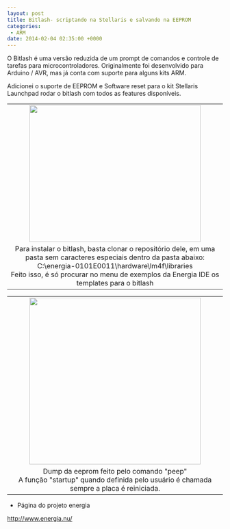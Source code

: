 ```yaml
---
layout: post
title: Bitlash- scriptando na Stellaris e salvando na EEPROM
categories:
 - ARM
date: 2014-02-04 02:35:00 +0000
---
```


O Bitlash é uma versão reduzida de um prompt de comandos e controle de tarefas para microcontroladores. Originalmente foi desenvolvido para Arduino / AVR, mas já conta com suporte para alguns kits ARM.   

<a name="more"></a>Adicionei o suporte de EEPROM e Software reset para o kit Stellaris Launchpad rodar o bitlash com todos as features disponíveis.  

  

<table align="center" cellpadding="0" cellspacing="0" class="tr-caption-container" style="margin-left: auto; margin-right: auto; text-align: center;"><tbody>
<tr><td style="text-align: center;"><a href="http://1.bp.blogspot.com/-SQXyxx1MTcQ/UvBQLe7nOEI/AAAAAAAAotY/xxjLhdWZWo0/s1600/bitlash-demo.JPG" imageanchor="1" style="margin-left: auto; margin-right: auto;"><img border="0" height="320" src="http://1.bp.blogspot.com/-SQXyxx1MTcQ/UvBQLe7nOEI/AAAAAAAAotY/xxjLhdWZWo0/s1600/bitlash-demo.JPG" width="400"/></a></td></tr>
<tr><td class="tr-caption" style="text-align: center;">Para instalar o bitlash, basta clonar o repositório dele, em uma pasta sem caracteres especiais dentro da pasta abaixo:<br/>
C:\energia-0101E0011\hardware\lm4f\libraries<br/>
Feito isso, é só procurar no menu de exemplos da Energia IDE os templates para o bitlash</td></tr>
</tbody></table>

<table align="center" cellpadding="0" cellspacing="0" class="tr-caption-container" style="margin-left: auto; margin-right: auto; text-align: center;"><tbody>
<tr><td style="text-align: center;"><a href="http://1.bp.blogspot.com/-iu0egCcmHI0/UvBRHVit-7I/AAAAAAAAotg/hsozl1L0AW4/s1600/bitlash-eeprom-stellaris-startup.JPG" imageanchor="1" style="display: inline !important; margin-left: auto; margin-right: auto; text-align: center;"><img border="0" height="390" src="http://1.bp.blogspot.com/-iu0egCcmHI0/UvBRHVit-7I/AAAAAAAAotg/hsozl1L0AW4/s1600/bitlash-eeprom-stellaris-startup.JPG" width="400"/></a></td></tr>
<tr><td class="tr-caption" style="text-align: center;">Dump da eeprom feito pelo comando "peep"<br/>
A função "startup" quando definida pelo usuário é chamada sempre a placa é reiniciada.</td></tr>
</tbody></table>

  

* Página do projeto energia  

http://www.energia.nu/